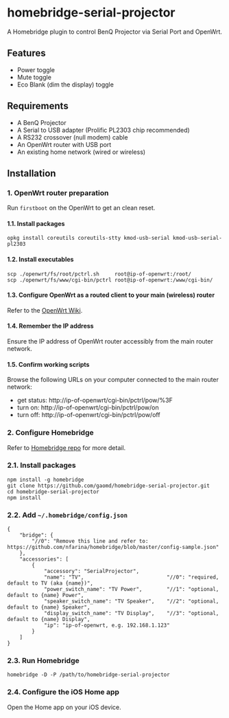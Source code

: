 # homebridge-serial-projector

A Homebridge plugin to control BenQ Projector via Serial Port and OpenWrt.

## Features

* Power toggle
* Mute toggle
* Eco Blank (dim the display) toggle

## Requirements

* A BenQ Projector
* A Serial to USB adapter (Prolific PL2303 chip recommended)
* A RS232 crossover (null modem) cable
* An OpenWrt router with USB port
* An existing home network (wired or wireless)

## Installation

### 1. OpenWrt router preparation

Run `firstboot` on the OpenWrt to get an clean reset.

#### 1.1. Install packages

    opkg install coreutils coreutils-stty kmod-usb-serial kmod-usb-serial-pl2303

#### 1.2. Install executables

    scp ./openwrt/fs/root/pctrl.sh     root@ip-of-openwrt:/root/
    scp ./openwrt/fs/www/cgi-bin/pctrl root@ip-of-openwrt:/www/cgi-bin/

#### 1.3. Configure OpenWrt as a routed client to your main (wireless) router

Refer to the [OpenWrt Wiki](https://wiki.openwrt.org/doc/recipes/routedclient).

#### 1.4. Remember the IP address

Ensure the IP address of OpenWrt router accessibly from the main router network.

#### 1.5. Confirm working scripts

Browse the following URLs on your computer connected to the main router network:

* get status: http://ip-of-openwrt/cgi-bin/pctrl/pow/%3F
* turn on: http://ip-of-openwrt/cgi-bin/pctrl/pow/on
* turn off: http://ip-of-openwrt/cgi-bin/pctrl/pow/off

### 2. Configure Homebridge

Refer to [Homebridge repo](https://github.com/nfarina/homebridge) for more detail.

### 2.1. Install packages

    npm install -g homebridge
    git clone https://github.com/gaomd/homebridge-serial-projector.git
    cd homebridge-serial-projector
    npm install

### 2.2. Add `~/.homebridge/config.json`

    {
        "bridge": {
            "//0": "Remove this line and refer to: https://github.com/nfarina/homebridge/blob/master/config-sample.json"
        },
        "accessories": [
            {
                "accessory": "SerialProjector",
                "name": "TV",                           "//0": "required, default to TV (aka {name})",
                "power_switch_name": "TV Power",        "//1": "optional, default to {name} Power",
                "speaker_switch_name": "TV Speaker",    "//2": "optional, default to {name} Speaker",
                "display_switch_name": "TV Display",    "//3": "optional, default to {name} Display",
                "ip": "ip-of-openwrt, e.g. 192.168.1.123"
            }
        ]
    }

### 2.3. Run Homebridge

    homebridge -D -P /path/to/homebridge-serial-projector

### 2.4. Configure the iOS Home app

Open the Home app on your iOS device.
